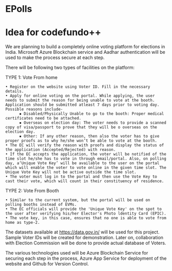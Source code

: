 # EPolls
# Idea for codefundo++

We are planning to build a completely online voting platform for elections in India. Microsoft Azure Blockchain service and Aadhar authentication will be used to make the process secure at each step.

There will be following two types of facilities on the platform:

TYPE 1: Vote From home	

    • Register on the website using Voter ID. Fill in the necessary details.
    • Apply for online voting on the portal. While applying, the user needs to submit the reason for being unable to vote at the booth. Application should be submitted atleast 7 days prior to voting day. Possible reasons include-
          ▪ Disabled/Physically Unable to go to the booth: Proper medical certificates need to be attached.
          ▪ Overseas on election day: The voter needs to provide a scanned copy of visa/passport to prove that they will be o overseas on the election day.
          ▪ Other: If any other reason, then also the voter has to give proper proofs as to why he/she won’t be able to vote at the booth.  
    • The EC will verify the reason with proofs and display the status of the application (Accepted/Rejected) with reason.
    • If the EC accepts the application, the voter will be notified of the time slot he/she has to vote in through email/portal. Also, on polling day, a‘Unique Vote Key’ will be available to the user on the portal which will enable the voter to vote online in the given time slot. The Unique Vote Key will not be active outside the time slot.
    • The voter must log in to the portal and then use the Vote Key to cast their vote, which will count in their constituency of residence.
    
TYPE 2: Vote From Booth
 
    • Similar to the current system, but the portal will be used on polling booths instead of EVMs.
    • The EC officials will provide the 'Unique Vote Key' on the spot to the user after verifying his/her Elector's Photo ldentity Card (EPIC).
    • The vote key, in this case, ensures that no one is able to vote from home as type-2. 
    
The datasets available at https://data.gov.in/ will be used for this project. Sample Voter IDs will be created for demonstration. Later on, collaboration with Election Commission will be done to provide actual database of Voters.

The various technologies used will be Azure Blockchain Service for securing each step in the process, Azure App Service for deployment of the website and Github for Version Control.
